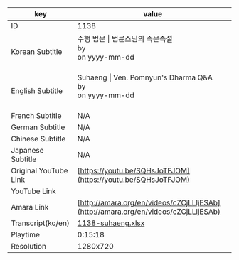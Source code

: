 |  key  |  value  |
|-------|---------|
| ID            | 1138 |
| Korean Subtitle | 수행 법문 \| 법륜스님의 즉문즉설<br>by <br>on yyyy-mm-dd<br><br>|
| English Subtitle | Suhaeng \| Ven. Pomnyun's Dharma Q&A<br>by <br>on yyyy-mm-dd<br><br>|
| French Subtitle | N/A |
| German Subtitle | N/A |
| Chinese Subtitle | N/A |
| Japanese Subtitle | N/A |
| Original YouTube Link  | [https://youtu.be/SQHsJoTFJOM](https://youtu.be/SQHsJoTFJOM) |
| YouTube Link  |  |
| Amara Link    | [http://amara.org/en/videos/cZCjLLljESAb](http://amara.org/en/videos/cZCjLLljESAb) |
| Transcript(ko/en) | [1138-suhaeng.xlsx](https://github.com/jungtosociety/dharma-qna/raw/master/sub/1138/1138-suhaeng.xlsx) |
| Playtime | 0:15:18 |
| Resolution | 1280x720|
